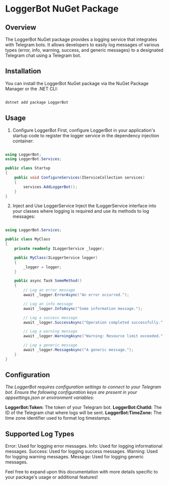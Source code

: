 # LoggerBot NuGet Package

## Overview
The LoggerBot NuGet package provides a logging service that integrates with Telegram bots. It allows developers to easily log messages of various types (error, info, warning, success, and generic messages) to a designated Telegram chat using a Telegram bot.

## Installation
You can install the LoggerBot NuGet package via the NuGet Package Manager or the .NET CLI:

```bash

dotnet add package LoggerBot

```

## Usage
1. Configure LoggerBot
First, configure LoggerBot in your application's startup code to register the logger service in the dependency injection container:

```csharp

using LoggerBot;
using LoggerBot.Services;

public class Startup
{
    public void ConfigureServices(IServiceCollection services)
    {
        services.AddLoggerBot();
    }
}

```

2. Inject and Use LoggerService
Inject the ILoggerService interface into your classes where logging is required and use its methods to log messages:

```csharp

using LoggerBot.Services;

public class MyClass
{
    private readonly ILoggerService _logger;

    public MyClass(ILoggerService logger)
    {
        _logger = logger;
    }

    public async Task SomeMethod()
    {
        // Log an error message
        await _logger.ErrorAsync("An error occurred.");

        // Log an info message
        await _logger.InfoAsync("Some information message.");

        // Log a success message
        await _logger.SuccessAsync("Operation completed successfully.");

        // Log a warning message
        await _logger.WarningAsync("Warning: Resource limit exceeded.");

        // Log a generic message
        await _logger.MessageAsync("A generic message.");
    }
}

```

## Configuration
_The LoggerBot requires configuration settings to connect to your Telegram bot. Ensure the following configuration keys are present in your appsettings.json or environment variables:_

**LoggerBot:Token:** The token of your Telegram bot.
**LoggerBot:ChatId:** The ID of the Telegram chat where logs will be sent.
**LoggerBot:TimeZone:** The time zone identifier used to format log timestamps.

## Supported Log Types
Error: Used for logging error messages.
Info: Used for logging informational messages.
Success: Used for logging success messages.
Warning: Used for logging warning messages.
Message: Used for logging generic messages.

Feel free to expand upon this documentation with more details specific to your package's usage or additional features!
